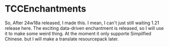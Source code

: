 ﻿# TCCEnchantments
So, After 24w18a released, I made this.
I mean, I can't just still waiting 1.21 release here.
The exciting data-driven enchantment is released, so I will use it to make some weird thing.
At the moment it only supporte Simpilfied Chinese. but I will make a translate resourcepack later.
